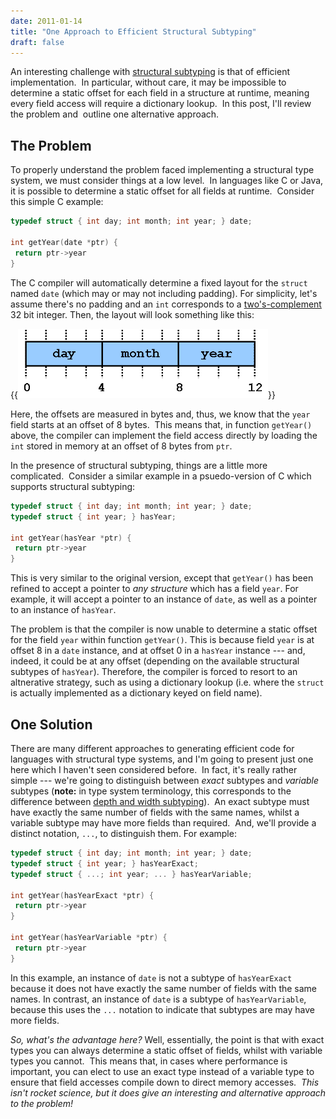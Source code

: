 ```yaml
---
date: 2011-01-14
title: "One Approach to Efficient Structural Subtyping"
draft: false
---
```


An interesting challenge with [structural subtyping](http://wikipedia.org/wiki/Structural_type_system) is that of efficient implementation.  In particular, without care, it may be impossible to determine a static offset for each field in a structure at runtime, meaning every field access will require a dictionary lookup.  In this post, I'll review the problem and  outline one alternative approach.

## The Problem
To properly understand the problem faced implementing a structural type system, we must consider things at a low level.  In languages like C or Java, it is possible to determine a static offset for all fields at runtime.  Consider this simple C example:

```c
typedef struct { int day; int month; int year; } date;

int getYear(date *ptr) {
 return ptr->year
}
```

The C compiler will automatically determine a fixed layout for the `struct` named `date` (which may or may not including padding).  For simplicity, let's assume there's no padding and an `int` corresponds to a [two's-complement](http://wikipedia.org/wiki/Two's_complement) 32 bit integer.  Then, the layout will look something like this:

{{<img class="text-center" width="400px" src="/images/2011/DataLayout.png">}}

Here, the offsets are measured in bytes and, thus, we know that the `year` field starts at an offset of 8 bytes.  This means that, in function `getYear()` above, the compiler can implement the field access directly by loading the `int` stored in memory at an offset of 8 bytes from `ptr`. 

In the presence of structural subtyping, things are a little more complicated.  Consider a similar example in a psuedo-version of C which supports structural subtyping:

```c
typedef struct { int day; int month; int year; } date;
typedef struct { int year; } hasYear;

int getYear(hasYear *ptr) {
 return ptr->year
}
```

This is very similar to the original version, except that `getYear()` has been refined to accept a pointer to *any structure* which has a field `year`.  For example, it will accept a pointer to an instance of `date`, as well as a pointer to an instance of `hasYear`.

The problem is that the compiler is now unable to determine a static offset for the field `year` within function `getYear()`.  This is because field `year` is at offset 8 in a `date` instance, and at offset 0 in a `hasYear` instance --- and, indeed, it could be at any offset (depending on the available structural subtypes of `hasYear`).  Therefore, the compiler is forced to resort to an altnerative strategy, such as using a dictionary lookup (i.e. where the `struct` is actually implemented as a dictionary keyed on field name).
## One Solution
There are many different approaches to generating efficient code for languages with structural type systems, and I'm going to present just one here which I haven't seen considered before.  In fact, it's really rather simple --- we're going to distinguish between *exact* subtypes and *variable* subtypes (**note:** in type system terminology, this corresponds to the difference between [depth and width subtyping](http://en.wikipedia.org/wiki/Subtype_polymorphism#Record_types)).  An exact subtype must have exactly the same number of fields with the same names, whilst a variable subtype may have more fields than required.  And, we'll provide a distinct notation, `...`, to distinguish them.  For example:

```c
typedef struct { int day; int month; int year; } date;
typedef struct { int year; } hasYearExact;
typedef struct { ...; int year; ... } hasYearVariable;

int getYear(hasYearExact *ptr) {
 return ptr->year
}

int getYear(hasYearVariable *ptr) {
 return ptr->year
}
```

In this example, an instance of `date` is not a subtype of `hasYearExact` because it does not have exactly the same number of fields with the same names.  In contrast, an instance of `date` is a subtype of `hasYearVariable`, because this uses the `...` notation to indicate that subtypes are may have more fields.

*So, what's the advantage here?* Well, essentially, the point is that with exact types you can always determine a static offset of fields, whilst with variable types you cannot.  This means that, in cases where performance is important, you can elect to use an exact type instead of a variable type to ensure that field accesses compile down to direct memory accesses.  *This isn't rocket science, but it does give an interesting and alternative approach to the problem!*
